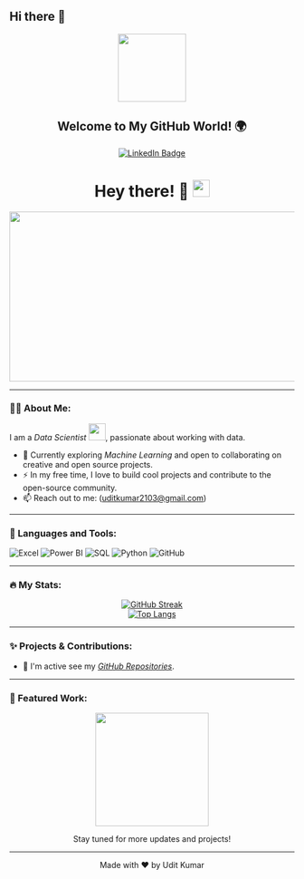 ## Hi there 👋

<!--
**UditKumar2103/UditKumar2103** is a ✨ _special_ ✨ repository because its `README.md` (this file) appears on your GitHub profile.

Here are some ideas to get you started:

- 🔭 I’m currently working on ...
- 🌱 I’m currently learning ...
- 👯 I’m looking to collaborate on ...
- 🤔 I’m looking for help with ...
- 💬 Ask me about ...
- 📫 How to reach me: ...
- 😄 Pronouns: ...
- ⚡ Fun fact: ...
-->





<div id="header" align="center">
  <img src="https://media.giphy.com/media/M9gbBd9nbDrOTu1Mqx/giphy.gif" width="120"/>
  <h2>Welcome to My GitHub World! 🌍</h2>
</div>

<div id="badges" align="center">
  <a href="(https://www.linkedin.com/in/udit-kumar-0a8508329/)" target="_blank">
    <img src="https://img.shields.io/badge/LinkedIn-blue?style=for-the-badge&logo=linkedin&logoColor=white" alt="LinkedIn Badge"/>
  </a>
  <!--<a href="https://x.com/caughton8k?t=nypk270L3Evq7en-e52aOg&s=09" target="_blank">
    <img src="https://img.shields.io/badge/Twitter-blue?style=for-the-badge&logo=twitter&logoColor=white" alt="Twitter Badge"/>
  </a>
  <a href="https://sapphiresmith.vercel.app/" target="_blank">
    <img src="https://img.shields.io/badge/Portfolio-orange?style=for-the-badge&logo=firefox&logoColor=white" alt="Portfolio Badge"/>
  </a>
  -->
</div>

<h1 align="center">
  Hey there! 👋
  <img src="https://media.giphy.com/media/hvRJCLFzcasrR4ia7z/giphy.gif" width="30px"/>
</h1>

<div align="center">
  <img src="https://media.giphy.com/media/dWesBcTLavkZuG35MI/giphy.gif" width="600" height="300"/>
</div>

---

### 👨‍💻 About Me:

I am a *Data Scientist* <img src="https://media.giphy.com/media/WUlplcMpOCEmTGBtBW/giphy.gif" width="30">, passionate about working with data.

- 🌱 Currently exploring *Machine Learning* and open to collaborating on creative and open source projects.
- ⚡ In my free time, I love to build cool projects and contribute to the open-source community.
- 📫 Reach out to me: (uditkumar2103@gmail.com)

---

### 🔧 Languages and Tools:


![Excel](https://img.shields.io/badge/-Excel-217346?style=flat&logo=microsoft-excel&logoColor=white)
![Power BI](https://img.shields.io/badge/-Power%20BI-F2C811?style=flat&logo=powerbi&logoColor=black)
![SQL](https://img.shields.io/badge/-SQL-4479A1?style=flat&logo=mysql&logoColor=white)
![Python](https://img.shields.io/badge/-Python-3776AB?style=flat&logo=python&logoColor=white)
![GitHub](https://img.shields.io/badge/-GitHub-181717?style=flat&logo=github&logoColor=white)


---

### 🔥 My Stats:

<div align="center">
  <a href="https://git.io/streak-stats">
    <img src="http://github-readme-streak-stats.herokuapp.com?user=UditKumar2103&theme=dark&background=000000" alt="GitHub Streak"/>
  </a>
</div>

<div align="center">
  <a href="https://github.com/UditKumar2103/github-readme-stats">
    <img src="https://github-readme-stats.vercel.app/api/top-langs/?username=UditKumar2103&layout=compact&theme=vision-friendly-dark" alt="Top Langs"/>
  </a>
</div>

---

### ✨ Projects & Contributions:

<!-- 💻 Check out my [*Portfolio*](https://sapphiresmith.vercel.app/) to see what I've been working on!-->
- 🚀 I'm active see my [*GitHub Repositories*](https://github.com/UditKumar2103?tab=repositories).

---

### 🌟 Featured Work:

<div align="center">
  <img src="https://media.giphy.com/media/l3vR85PnGsBwu1PFK/giphy.gif" width="200"/>
  <p>Stay tuned for more updates and projects!</p>
</div>

---

<div align="center">
  <p>Made with ❤ by Udit Kumar</p>
</div>
